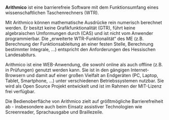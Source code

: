 **Arithmico** ist eine barrierefreie Software mit dem Funktionsumfang eines wissenschaftlichen Taschenrechners (WTR). 

Mit Arithmico können mathematische Ausdrücke rein numerisch berechnet werden. Er besitzt keine Grafikfunktionalität (GTR), führt keine algebraischen Umformungen durch (CAS) und ist nicht vom Anwender programmierbar. Die „erweiterte WTR-Funktionalität“ des ME (z.B. Berechnung der Funktionsableitung an einer festen Stelle, Berechnung bestimmter Integrale, ...) entspricht den Anforderungen des Hessischen Landesabiturs. 

Arithmico ist eine WEB-Anwendung, die sowohl online als auch offline (z.B. in Prüfungen) genutzt werden kann. Sie ist in den gängigen Internet-Browsern und damit auf einer großen Vielfalt an Endgeräten (PC, Laptop, Tablet, Smartphone, ...) unter verschiedenen Betriebssystemen nutzbar. Sie wird als Open Source Projekt entwickelt und ist im Rahmen der MIT-Lizenz frei verfügbar.

Die Bedienoberfläche von Arithmico zielt auf größtmögliche Barrierefreiheit ab - insbesondere auch beim Einsatz assistiver Technologien wie Screenreader, Sprachausgabe und Braillezeile.
